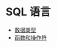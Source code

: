 # SQL 语言

<ul>
<li><a href="./SQL YUYAN/shu_ju_lei_xing.md">数据类型</a></li>
<li><a href="./SQL YUYAN/han_shu_he_cao_zuo_fu.md">函数和操作符</a></li>
</ul>